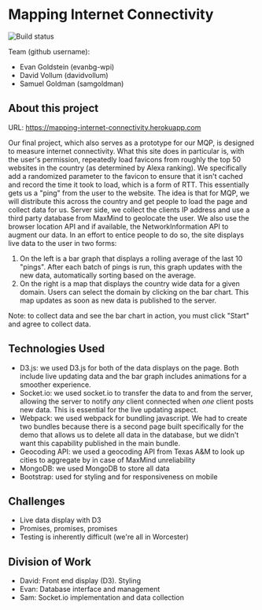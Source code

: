 # Mapping Internet Connectivity

![Build status](https://codebuild.us-east-1.amazonaws.com/badges?uuid=eyJlbmNyeXB0ZWREYXRhIjoibTR3VGx4S0xvMzYwTjFGQkpoVndoQUVjdVlmTTl3UVhpUGtScVNnVnl6WWtmZ1l4TW5temxpK2o4QnhOWldrdmJWN2RYajRIKzUza3k1NUc0YVIxRHpRPSIsIml2UGFyYW1ldGVyU3BlYyI6ImlCTmUyYUJQL3BSK21yaVciLCJtYXRlcmlhbFNldFNlcmlhbCI6MX0%3D&branch=master)

Team (github username):
* Evan Goldstein (evanbg-wpi)
* David Vollum (davidvollum)
* Samuel Goldman (samgoldman)


## About this project
URL: https://mapping-internet-connectivity.herokuapp.com

Our final project, which also serves as a prototype for our MQP, is designed to measure internet connectivity.
What this site does in particular is, with the user's permission, repeatedly load favicons from roughly the top 50 websites
in the country (as determined by Alexa ranking). We specifically add a randomized parameter to the favicon to ensure that it isn't cached and record the time it took to load, which is a form of RTT. This essentially gets us a "ping" from the user to the website.
The idea is that for MQP, we will distribute this across the country and get people to load the page and collect data for us.
Server side, we collect the clients IP address and use a third party database from MaxMind to geolocate the user. We also use the browser location API and if available, the NetworkInformation API to augment our data.
In an effort to entice people to do so, the site displays live data to the user in two forms:

1. On the left is a bar graph that displays a rolling average of the last 10 "pings". After each batch of pings is run, this graph updates with the new data, automatically sorting based on the average.
2. On the right is a map that displays the country wide data for a given domain. Users can select the domain by clicking on the bar chart. This map updates as soon as new data is published to the server.

Note: to collect data and see the bar chart in action, you must click "Start" and agree to collect data.

## Technologies Used
* D3.js: we used D3.js for both of the data displays on the page. Both include live updating data and the bar graph includes animations for a smoother experience.
* Socket.io: we used socket.io to transfer the data to and from the server, allowing the server to notify _any_ client connected when _one_ client posts new data. This is essential for the live updating aspect.
* Webpack: we used webpack for bundling javascript. We had to create two bundles because there is a second page built specifically for the demo that allows us to delete all data in the database, but we didn't want this capability published in the main bundle.
* Geocoding API: we used a geocoding API from Texas A&M to look up cities to aggregate by in case of MaxMind unreliability
* MongoDB: we used MongoDB to store all data
* Bootstrap: used for styling and for responsiveness on mobile

## Challenges
* Live data display with D3
* Promises, promises, promises
* Testing is inherently difficult (we're all in Worcester)

## Division of Work
* David: Front end display (D3). Styling
* Evan: Database interface and management
* Sam: Socket.io implementation and data collection
